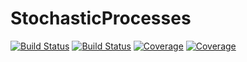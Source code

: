 # StochasticProcesses

[![Build Status](https://travis-ci.com/LoganDGraham/StochasticProcesses.jl.svg?branch=master)](https://travis-ci.com/LoganDGraham/StochasticProcesses.jl)
[![Build Status](https://ci.appveyor.com/api/projects/status/github/LoganDGraham/StochasticProcesses.jl?svg=true)](https://ci.appveyor.com/project/LoganDGraham/StochasticProcesses-jl)
[![Coverage](https://codecov.io/gh/LoganDGraham/StochasticProcesses.jl/branch/master/graph/badge.svg)](https://codecov.io/gh/LoganDGraham/StochasticProcesses.jl)
[![Coverage](https://coveralls.io/repos/github/LoganDGraham/StochasticProcesses.jl/badge.svg?branch=master)](https://coveralls.io/github/LoganDGraham/StochasticProcesses.jl?branch=master)
